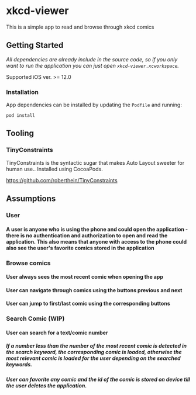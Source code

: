 # xkcd-viewer
This is a simple app to read and browse through xkcd comics

## Getting Started

*All dependencies are already include in the source code, so if you only want to run the application you can just open `xkcd-viewer.xcworkspace`.*

Supported iOS ver. >= 12.0

### Installation

App dependencies can be installed by updating the `Podfile` and running:

```
pod install
```

## Tooling

### TinyConstraints

TinyConstraints is the syntactic sugar that makes Auto Layout sweeter for human use.. Installed using CocoaPods.

https://github.com/roberthein/TinyConstraints


## Assumptions

### User

#### A user is anyone who is using the phone and could open the application - there is no authentication and authorization to open and read the application. This also means that anyone with access to the phone could also see the user's favorite comics stored in the application


### Browse comics

#### User always sees the most recent comic when opening the app
#### User can navigate through comics using the buttons previous and next
#### User can jump to first/last comic using the corresponding buttons


### Search Comic (WIP)

#### User can search for a text/comic number
##### If a number less than the number of the most recent comic is detected in the search keyword, the corresponding comic is loaded, otherwise the most relevant comic is loaded for the user depending on the searched keywords.
##### User can favorite any comic and the id of the comic is stored on device till the user deletes the application.

